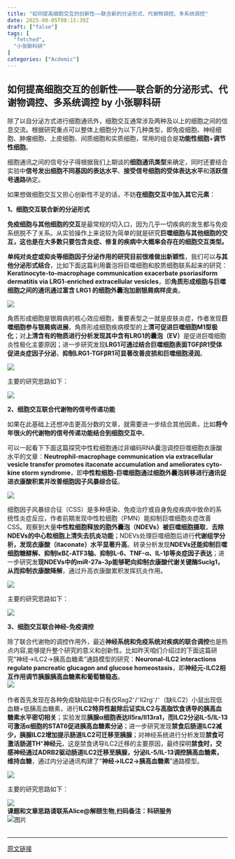 ```yaml
---
title: "如何提高细胞交互的创新性——联合新的分泌形式、代谢物调控、多系统调控"
date: 2025-08-05T08:15:39Z
draft: ["false"]
tags: [
  "fetched",
  "小张聊科研"
]
categories: ["Acdemic"]
---
```

如何提高细胞交互的创新性——联合新的分泌形式、代谢物调控、多系统调控 by 小张聊科研
------
<div><section nodeleaf=""><mp-common-profile data-pluginname="mpprofile" data-nickname="课题指南针" data-alias="Taolu-FanTaolu" data-from="0" data-headimg="http://mmbiz.qpic.cn/mmbiz_png/FoJgsEnWibqhoAfNNZddIy6vpt8iaYX8Z0XGQV2sTK0BZqovt2PhlvXhCAFLker59ZiceTXFF5oUOhh5upZmNrTlA/0?wx_fmt=png" data-signature="解构探索历程，培养科研思维，传递科研资讯，助力项目申报。" data-id="MzU3MTY3MjYxMQ==" data-is_biz_ban="0" data-service_type="1" data-verify_status="2"></mp-common-profile></section><p data-pm-slice="0 0 []"><span><span leaf="">除了以自分泌方式进行细胞通讯外，细胞交互通常涉及两种及以上的细胞之间的信息交流。根据研究重点可以整体上细胞分为以下几种类型，即<span textstyle="">免疫细胞、神经细胞、肿瘤细胞、上皮细胞、间质细胞和实质细胞</span>，常用的组合是</span><b><span leaf="">功能性细胞</span></b></span><span lang="EN-US"><span leaf="">+</span></span><b><span><span leaf="">调节性细胞</span></span></b><span><span leaf="">。</span></span><span lang="EN-US"><p></p></span></p><p><span><span leaf="">细胞通讯之间的信号分子得根据我们上期谈的</span><b><span leaf="">细胞通讯类型</span></b><span leaf="">来确定，同时还要结合实验中</span><b><span leaf="">信号发出细胞不同基因的表达水平</span></b><span leaf="">、</span><b><span leaf="">接受信号细胞的受体表达水平</span></b><span leaf="">和</span><b><span leaf="">活跃信号通路</span></b><span leaf="">确定。</span></span><span lang="EN-US"><p></p></span></p><p><span><span leaf="">如果想做细胞交互又担心创新性不足的话，不妨</span><b><span leaf="">在细胞交互中加入其它元素</span></b><span leaf="">：</span></span><span lang="EN-US"><p></p></span></p><p><b><span lang="EN-US"><span leaf="">1</span></span></b><b><span><span leaf="">、细胞交互联合新的分泌形式</span></span></b></p><p><b><span><span leaf="">免疫细胞与其他细胞的交互</span></span></b><span><span leaf="">是最常规的切入口，因为几乎一切疾病的发生都与免疫系统脱不了关系。从实验操作上来说较为简单的就是研究</span><b><span leaf="">巨噬细胞与其他细胞的交互，这也是在大多数只要包含炎症、修复的疾病中大概率会存在的细胞交互类型。</span></b></span><span lang="EN-US"><p></p></span></p><p><b><span><span leaf="">单纯对炎症或抑炎等细胞因子分泌作用的研究目前很难做出新颖性</span></span></b><span><span leaf="">，我们可以</span><b><span leaf="">与其他分泌形式结合</span></b><span leaf="">，比如下面这篇利用囊泡将巨噬细胞和胶质细胞联系起来的研究：</span></span><b><span lang="EN-US"><span leaf="">Keratinocyte-to-macrophage communication exacerbate psoriasiform dermatitis via LRG1-enriched extracellular vesicles</span></span></b><span><span leaf="">，即</span><b><span leaf="">角质形成细胞与巨噬细胞之间的通讯通过富含</span></b></span><b><span lang="EN-US"><span leaf=""> LRG1 </span></span></b><b><span><span leaf="">的细胞外囊泡加剧银屑病样皮炎</span></span></b><span><span leaf="">。</span></span><span lang="EN-US"><p></p></span></p><section><span leaf=""><img data-imgfileid="100033231" data-ratio="0.13872832369942195" data-src="https://mmbiz.qpic.cn/sz_mmbiz_png/FoJgsEnWibqjHPchWkLrEneTT8fSUq8ofoIKl9M0374DmpboicwYAM5icDR2OYqZ7ibj3KiazpRTNHRMsdsaJgQibq9w/640?wx_fmt=png&amp;from=appmsg" data-type="png" data-w="865" src="https://mmbiz.qpic.cn/sz_mmbiz_png/FoJgsEnWibqjHPchWkLrEneTT8fSUq8ofoIKl9M0374DmpboicwYAM5icDR2OYqZ7ibj3KiazpRTNHRMsdsaJgQibq9w/640?wx_fmt=png&amp;from=appmsg"></span></section><p data-pm-slice="0 0 []"><span><span leaf="">角质形成细胞是银屑病的核心效应细胞，重要表型之一就是皮肤炎症，作者发现</span><b><span leaf="">巨噬细胞参与银屑病进展</span></b><span leaf="">，角质形成细胞疾病模型的上</span><b><span leaf="">清可促进巨噬细胞</span></b></span><b><span lang="EN-US"><span leaf="">M1</span></span></b><b><span><span leaf="">型极化</span></span></b><span><span leaf="">；对</span><b><span leaf="">上清含有的物质进行分析发现其中含有</span></b></span><b><span lang="EN-US"><span leaf="">LRG1</span></span></b><b><span><span leaf="">的囊泡（</span></span><span lang="EN-US"><span leaf="">EV</span></span></b><b><span><span leaf="">）</span></span></b><span><span leaf="">是促进巨噬细胞炎性极化主要原因；进一步研究发现</span></span><b><span lang="EN-US"><span leaf="">LRG1</span></span></b><b><span><span leaf="">可通过结合巨噬细胞表面</span></span><span lang="EN-US"><span leaf="">TGF</span></span></b><b><span><span leaf="">β</span></span><span lang="EN-US"><span leaf="">R1</span></span></b><b><span><span leaf="">受体促进炎症因子分泌</span></span></b><span><span leaf="">，</span><b><span leaf="">抑制</span></b></span><b><span lang="EN-US"><span leaf="">LRG1-TGF</span></span></b><b><span><span leaf="">β</span></span><span lang="EN-US"><span leaf="">R1</span></span></b><b><span><span leaf="">可显著改善皮损和巨噬细胞浸润</span></span></b><span><span leaf="">。</span></span><span lang="EN-US"><p></p></span></p><section><span leaf=""><img data-imgfileid="100033232" data-ratio="0.879154078549849" data-src="https://mmbiz.qpic.cn/sz_mmbiz_png/FoJgsEnWibqjHPchWkLrEneTT8fSUq8ofQzhAUOjj50HGPiaklMlMwBLJibOZj2jb7aIqVxL6cXtPUiaQPmHWcnrMQ/640?wx_fmt=png&amp;from=appmsg" data-type="png" data-w="662" src="https://mmbiz.qpic.cn/sz_mmbiz_png/FoJgsEnWibqjHPchWkLrEneTT8fSUq8ofQzhAUOjj50HGPiaklMlMwBLJibOZj2jb7aIqVxL6cXtPUiaQPmHWcnrMQ/640?wx_fmt=png&amp;from=appmsg"></span></section><p data-pm-slice="0 0 []"><span><span leaf="">主要的研究思路如下：</span></span></p><p data-pm-slice="0 0 []"><span leaf=""><img data-imgfileid="100033233" data-ratio="0.36705882352941177" data-src="https://mmbiz.qpic.cn/sz_mmbiz_png/FoJgsEnWibqjHPchWkLrEneTT8fSUq8ofvibyvLAAzfRGu2Wn2vQUT9VKvG0IibNUhF8HZia997cCzicuLExcPGhqWA/640?wx_fmt=png&amp;from=appmsg" data-type="png" data-w="850" src="https://mmbiz.qpic.cn/sz_mmbiz_png/FoJgsEnWibqjHPchWkLrEneTT8fSUq8ofvibyvLAAzfRGu2Wn2vQUT9VKvG0IibNUhF8HZia997cCzicuLExcPGhqWA/640?wx_fmt=png&amp;from=appmsg"></span></p><p data-pm-slice="0 0 []"><b><span lang="EN-US"><span leaf="">2</span></span></b><b><span><span leaf="">、细胞交互联合代谢物的信号传递功能</span></span><span lang="EN-US"><p></p></span></b></p><p><span><span leaf="">如果在此基础上还想冲击更高分数的文章，就需要进一步结合其他因素，比如</span><b><span leaf="">将今年很火的代谢物的信号传递功能结合到细胞交互中</span></b><span leaf="">。</span></span><span lang="EN-US"><p></p></span></p><p><span><span leaf="">可以一起看下下面这篇探究中性粒细胞通过非编码</span></span><span lang="EN-US"><span leaf="">RNA</span></span><span><span leaf="">囊泡调控巨噬细胞衣康酸水平的文章：</span></span><b><span lang="EN-US"><span leaf="">Neutrophil-macrophage communication via extracellular vesicle transfer promotes itaconate accumulation and ameliorates cytokine storm syndrome</span></span></b><span><span leaf="">，即</span><b><span leaf="">中性粒细胞</span></b></span><b><span lang="EN-US"><span leaf="">-</span></span></b><b><span><span leaf="">巨噬细胞通过细胞外囊泡转移进行通讯促进衣康酸积累并改善细胞因子风暴综合征</span></span></b><span><span leaf="">。</span></span><span lang="EN-US"><p></p></span></p><section><span leaf=""><img data-imgfileid="100033234" data-ratio="0.130635838150289" data-src="https://mmbiz.qpic.cn/sz_mmbiz_png/FoJgsEnWibqjHPchWkLrEneTT8fSUq8of5ficdWAeMFEAdsIvRbWrUbJIdZBce1Mgjlvud06l9VPTj1BMVBtJkPA/640?wx_fmt=png&amp;from=appmsg" data-type="png" data-w="865" src="https://mmbiz.qpic.cn/sz_mmbiz_png/FoJgsEnWibqjHPchWkLrEneTT8fSUq8of5ficdWAeMFEAdsIvRbWrUbJIdZBce1Mgjlvud06l9VPTj1BMVBtJkPA/640?wx_fmt=png&amp;from=appmsg"></span></section><p data-pm-slice="0 0 []"><span><span leaf="">细胞因子风暴综合征（</span></span><span lang="EN-US"><span leaf="">CSS</span></span><span><span leaf="">）是多种感染、免疫治疗或自身免疫疾病中致命的系统性炎症反应，作者前期发现中性粒细胞（</span></span><span lang="EN-US"><span leaf="">PMN</span></span><span><span leaf="">）能抑制巨噬细胞炎症改善</span></span><span lang="EN-US"><span leaf="">CSS</span></span><span><span leaf="">。观察到大量</span><b><span leaf="">中性粒细胞释放的胞外囊泡（</span></b></span><b><span lang="EN-US"><span leaf="">NDEVs</span></span></b><b><span><span leaf="">）被巨噬细胞摄取</span></span></b><span><span leaf="">，</span><b><span leaf="">去除</span></b></span><b><span lang="EN-US"><span leaf="">NDEVs</span></span></b><b><span><span leaf="">的中心粒细胞上清失去抗炎功能</span></span></b><span><span leaf="">；</span></span><span lang="EN-US"><span leaf="">NDEVs</span></span><span><span leaf="">处理巨噬细胞后进行</span><b><span leaf="">代谢组学分析，发现衣康酸（</span></b></span><b><span lang="RO"><span leaf="">itaconate</span></span></b><b><span><span leaf="">）水平显著升高</span></span></b><span><span leaf="">。转录分析发现</span></span><b><span lang="EN-US"><span leaf="">NDEVs</span></span></b><b><span><span leaf="">还能抑制巨噬细胞糖酵解、抑制</span></span></b><b><span lang="RO"><span leaf="">I</span></span></b><b><span><span leaf="">κ</span></span></b><b><span lang="RO"><span leaf="">B</span></span></b><b><span><span leaf="">ζ</span></span></b><b><span lang="EL"><span leaf="">-</span></span></b><b><span lang="RO"><span leaf="">ATF3</span></span></b><b><span><span leaf="">轴、抑制</span></span></b><b><span lang="RO"><span leaf="">IL-6</span></span></b><b><span><span leaf="">、</span></span></b><b><span lang="RO"><span leaf="">TNF-</span></span></b><b><span><span leaf="">α</span></span></b><b><span><span leaf="">、</span></span></b><b><span lang="RO"><span leaf="">IL-1</span></span></b><b><span><span leaf="">β</span></span></b><b><span><span leaf="">等炎症因子表达</span></span></b><span><span leaf="">；进一步研究发</span><b><span leaf="">现</span></b></span><b><span lang="EN-US"><span leaf="">NDEVs</span></span></b><b><span><span leaf="">中的</span></span></b><b><span lang="RO"><span leaf="">miR-27a-3p</span></span></b><b><span><span leaf="">能够靶向抑制衣康酸代谢关键酶</span></span></b><b><span lang="RO"><span leaf="">Suclg1</span></span></b><b><span><span leaf="">，从而抑制衣康酸降解</span></span></b><span><span leaf="">，通过升高衣康酸累积发挥抗炎作用。</span></span><span lang="RO"><p></p></span></p><section><span leaf=""><img data-imgfileid="100033235" data-ratio="0.6246537396121884" data-src="https://mmbiz.qpic.cn/sz_mmbiz_png/FoJgsEnWibqjHPchWkLrEneTT8fSUq8ofaCpZaBmVDowEVNWibF2wp0ricHPXcusAsEP5DWXkrl6q60VWw4I5vb1w/640?wx_fmt=png&amp;from=appmsg" data-type="png" data-w="722" src="https://mmbiz.qpic.cn/sz_mmbiz_png/FoJgsEnWibqjHPchWkLrEneTT8fSUq8ofaCpZaBmVDowEVNWibF2wp0ricHPXcusAsEP5DWXkrl6q60VWw4I5vb1w/640?wx_fmt=png&amp;from=appmsg"></span></section><p data-pm-slice="0 0 []"><span><span leaf=""><span textstyle="">主要的研究思路如下：</span></span></span><span lang="EN-US"><p></p></span></p><section><span leaf=""><img data-imgfileid="100033237" data-ratio="3.442359249329759" data-src="https://mmbiz.qpic.cn/sz_mmbiz_png/FoJgsEnWibqjHPchWkLrEneTT8fSUq8ofZeo4x8dZ8RLuYfhicvXKCfA0lT4ficVFf4raVic4KdFxTmUv0zMsjhdWg/640?wx_fmt=png&amp;from=appmsg" data-type="png" data-w="373" src="https://mmbiz.qpic.cn/sz_mmbiz_png/FoJgsEnWibqjHPchWkLrEneTT8fSUq8ofZeo4x8dZ8RLuYfhicvXKCfA0lT4ficVFf4raVic4KdFxTmUv0zMsjhdWg/640?wx_fmt=png&amp;from=appmsg"></span></section><p data-pm-slice="0 0 []"><b><span lang="EN-US"><span leaf="">3</span></span></b><b><span><span leaf="">、细胞交互联合神经</span></span><span lang="EN-US"><span leaf="">-</span></span></b><b><span><span leaf="">免疫调控</span></span><span lang="EN-US"><p></p></span></b></p><section><span><span leaf="">除了联合代谢物的调控作用外，最近</span><b><span leaf="">神经系统和免疫系统对疾病的联合调控</span></b><span leaf="">也是热点内容,能够<span textstyle="">提升整个研究的意义和创新性</span>。比如昨天咱们介绍过的下面这篇研究<span textstyle="">“神经→</span></span></span><span lang="RO"><span leaf=""><span textstyle="">ILC2</span></span></span><span><span leaf=""><span textstyle="">→</span></span></span><span><span leaf=""><span textstyle="">胰高血糖素”通路模型</span>的研究：</span></span><b><span lang="EN-US"><span leaf="">Neuronal-ILC2 interactions regulate pancreatic glucagon and glucose homeostasis</span></span></b><span><span leaf="">，即</span><b><span leaf="">神经元</span></b></span><b><span lang="EN-US"><span leaf="">-ILC2</span></span><span><span leaf="">相互作用调节胰腺胰高血糖素和葡萄糖稳态</span></span></b><span><span leaf="">。</span></span></section><section><span leaf=""><img data-imgfileid="100033238" data-ratio="0.23930635838150288" data-src="https://mmbiz.qpic.cn/sz_mmbiz_png/FoJgsEnWibqjHPchWkLrEneTT8fSUq8ofaH90jG0Ox6Fibhle7oSN6FZrww1SnRbz5icNboiboAbF03IHZCpHoicE3g/640?wx_fmt=png&amp;from=appmsg" data-type="png" data-w="865" src="https://mmbiz.qpic.cn/sz_mmbiz_png/FoJgsEnWibqjHPchWkLrEneTT8fSUq8ofaH90jG0Ox6Fibhle7oSN6FZrww1SnRbz5icNboiboAbF03IHZCpHoicE3g/640?wx_fmt=png&amp;from=appmsg"></span><span leaf=""><br></span></section><p data-pm-slice="0 0 []"><span><span leaf="">作者首先发现在各种免疫缺陷鼠中只有仅</span></span><span lang="RO"><span leaf="">Rag2⁻/⁻Il2rg⁻/⁻</span></span><span><span leaf="">（缺</span></span><span lang="RO"><span leaf="">ILC2</span></span><span><span leaf="">）小鼠出现低血糖</span></span><span lang="EN-US"><span leaf="">+</span></span><span><span leaf="">低胰高血糖素，进行</span></span><b><span lang="RO"><span leaf="">ILC2</span></span></b><b><span><span leaf="">特异性敲除后证实</span></span></b><b><span lang="RO"><span leaf="">ILC2</span></span></b><b><span><span leaf="">与高脂饮食诱导的胰高血糖素水平密切相关</span></span></b><span><span leaf="">；实验发现</span><b><span leaf="">胰腺α细胞表达</span></b></span><b><span lang="RO"><span leaf="">Il5ra/Il13ra1</span></span></b><b><span><span leaf="">，而</span></span></b><b><span lang="RO"><span leaf="">ILC2</span></span></b><b><span><span leaf="">分泌</span></span></b><b><span lang="RO"><span leaf="">IL-5/IL-13</span></span></b><b><span><span leaf="">可激活α细胞的</span></span></b><b><span lang="RO"><span leaf="">STAT6</span></span></b><b><span><span leaf="">促进胰高血糖素分泌</span></span></b><span><span leaf="">；进一步研究发现</span><b><span leaf="">禁食后肠道</span></b></span><b><span lang="RO"><span leaf="">ILC2</span></span></b><b><span><span leaf="">减少，胰腺</span></span></b><b><span lang="RO"><span leaf="">ILC2</span></span></b><b><span><span leaf="">增加提示肠道</span></span></b><b><span lang="RO"><span leaf="">ILC2</span></span></b><b><span><span leaf="">可迁移至胰腺</span></span></b><span><span leaf="">；对神经系统进行分析发现</span><b><span leaf="">禁食可激活肠道</span></b></span><b><span lang="RO"><span leaf="">TH⁺</span></span></b><b><span><span leaf="">神经元</span></span></b><span><span leaf="">，这是禁食诱导</span></span><span lang="RO"><span leaf="">ILC2</span></span><span><span leaf="">迁移的主要原因，最终探明</span><b><span leaf="">禁食时，交感神经通过</span></b></span><b><span lang="RO"><span leaf="">ADRB2</span></span></b><b><span><span leaf="">驱动肠道</span></span></b><b><span lang="RO"><span leaf="">ILC2</span></span></b><b><span><span leaf="">迁移至胰腺，分泌</span></span></b><b><span lang="RO"><span leaf="">IL-5/IL-13</span></span></b><b><span><span leaf="">调控胰高血糖素，维持血糖</span></span></b><span><span leaf="">，通过内分泌通讯构建了“</span><b><span leaf="">神经→</span></b></span><b><span lang="RO"><span leaf="">ILC2</span></span></b><b><span><span leaf="">→胰高血糖素</span></span></b><span><span leaf="">”通路模型。</span></span><span lang="EN-US"><p></p></span></p><section><span leaf=""><img data-imgfileid="100033239" data-ratio="0.3930635838150289" data-src="https://mmbiz.qpic.cn/sz_mmbiz_png/FoJgsEnWibqjHPchWkLrEneTT8fSUq8ofaXEB401PUOeompnicxa3IPSmibyUOuzibBliaIOu37SoMg6w3oQXd0HhMw/640?wx_fmt=png&amp;from=appmsg" data-type="png" data-w="865" src="https://mmbiz.qpic.cn/sz_mmbiz_png/FoJgsEnWibqjHPchWkLrEneTT8fSUq8ofaXEB401PUOeompnicxa3IPSmibyUOuzibBliaIOu37SoMg6w3oQXd0HhMw/640?wx_fmt=png&amp;from=appmsg"></span></section><p data-pm-slice="0 0 []"><span><span leaf=""><span textstyle="">主要的研究思路如下：</span></span></span><span lang="EN-US"><p></p></span></p><section><span leaf=""><img data-imgfileid="100033240" data-ratio="3.808259587020649" data-src="https://mmbiz.qpic.cn/sz_mmbiz_png/FoJgsEnWibqjHPchWkLrEneTT8fSUq8ofAPkQJAGRQhISJEVfEDDaCn1gZsnDSiaichRCcibqItnwAfOAH7ELGEdwg/640?wx_fmt=png&amp;from=appmsg" data-type="png" data-w="339" src="https://mmbiz.qpic.cn/sz_mmbiz_png/FoJgsEnWibqjHPchWkLrEneTT8fSUq8ofAPkQJAGRQhISJEVfEDDaCn1gZsnDSiaichRCcibqItnwAfOAH7ELGEdwg/640?wx_fmt=png&amp;from=appmsg"></span></section><section data-pm-slice="0 0 []"><strong><span><span leaf="">课题和文章思路请联系Alice@解颐生物,扫码备注：科研服务</span></span></strong></section><section nodeleaf=""><img alt="图片" data-backh="292" data-backw="283" data-imgfileid="100032054" data-ratio="1.0318021201413428" data-src="https://mmbiz.qpic.cn/sz_mmbiz_png/W1UqIxJECtzuxV7WPb3cR11TUOdrIqvNiavxNVHJma1gUepmRicvxPo0ibSJY5VX5zd5uqFY71yNIlbQWeFTY8AYA/640?wx_fmt=other&amp;from=appmsg&amp;wxfrom=5&amp;wx_lazy=1&amp;wx_co=1&amp;randomid=8e8okbgo&amp;tp=wxpic" data-type="png" data-w="283" src="https://mmbiz.qpic.cn/sz_mmbiz_png/W1UqIxJECtzuxV7WPb3cR11TUOdrIqvNiavxNVHJma1gUepmRicvxPo0ibSJY5VX5zd5uqFY71yNIlbQWeFTY8AYA/640?wx_fmt=other&amp;from=appmsg&amp;wxfrom=5&amp;wx_lazy=1&amp;wx_co=1&amp;randomid=8e8okbgo&amp;tp=wxpic"></section><section><span leaf=""><br></span></section><p><mp-style-type data-value="3"></mp-style-type></p></div>  
<hr>
<a href="https://mp.weixin.qq.com/s/Qvl2XXqB1cXvFq6y0sw0yg",target="_blank" rel="noopener noreferrer">原文链接</a>
